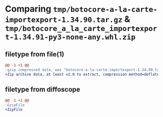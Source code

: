 # Comparing `tmp/botocore-a-la-carte-importexport-1.34.90.tar.gz` & `tmp/botocore_a_la_carte_importexport-1.34.91-py3-none-any.whl.zip`

## filetype from file(1)

```diff
@@ -1 +1 @@
-gzip compressed data, was "botocore-a-la-carte-importexport-1.34.90.tar", last modified: Wed Apr 24 01:02:11 2024, max compression
+Zip archive data, at least v2.0 to extract, compression method=deflate
```

## filetype from diffoscope

```diff
@@ -1 +1 @@
-GzipFile
+ZipFile
```

